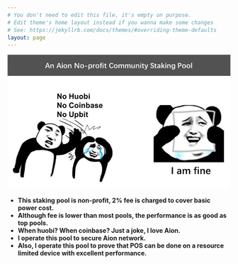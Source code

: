 ```yaml
---
# You don't need to edit this file, it's empty on purpose.
# Edit theme's home layout instead if you wanna make some changes
# See: https://jekyllrb.com/docs/themes/#overriding-theme-defaults
layout: page
---
```

<img src="whenhuobi.jpg" alt="drawing"/>

+ **This staking pool is non-profit, 2% fee is charged to cover basic power cost.**
+ **Although fee is lower than most pools, the performance is as good as top pools.**
+ **When huobi? When coinbase? Just a joke, I love Aion.**
+ **I operate this pool to secure Aion network.**
+ **Also, I operate this pool to prove that POS can be done on a resource limited device with excellent performance.** 


